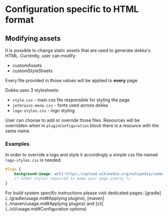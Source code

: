 # Configuration specific to HTML format

## Modifying assets

It is possible to change static assets that are used to generate dokka's HTML. 
Currently, user can modify:
 * customAssets
 * customStyleSheets
 
Every file provided in those values will be applied to **every** page.

Dokka uses 3 stylesheets:
* `style.css` - main css file responsible for styling the page
* `jetbrains-mono.css` - fonts used across dokka
* `logo-styles.css` - logo styling

User can choose to add or override those files. 
Resources will be overridden when in `pluginConfiguration` block there is a resource with the same name.

### Examples
In order to override a logo and style it accordingly a simple css file named `logo-styles.css` is needed:
```css
#logo {
    background-image: url('https://upload.wikimedia.org/wikipedia/commons/9/9d/Ubuntu_logo.svg');
    /* other styles required to make your page pretty */
}
```

For build system specific instructions please visit dedicated pages: [gradle](../gradle/usage.md#Applying plugins), [maven](../maven/usage.md#Applying plugins) and [cli](../cli/usage.md#Configuration options)